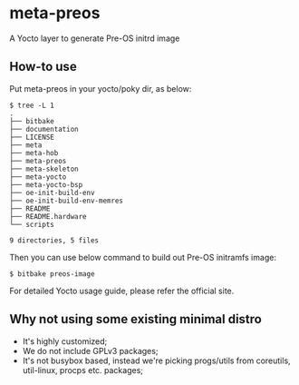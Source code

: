 meta-preos
==========

A Yocto layer to generate Pre-OS initrd image


How-to use
-----------

Put meta-preos in your yocto/poky dir, as below:

    $ tree -L 1
    .
    ├── bitbake
    ├── documentation
    ├── LICENSE
    ├── meta
    ├── meta-hob
    ├── meta-preos
    ├── meta-skeleton
    ├── meta-yocto
    ├── meta-yocto-bsp
    ├── oe-init-build-env
    ├── oe-init-build-env-memres
    ├── README
    ├── README.hardware
    └── scripts
    
    9 directories, 5 files

Then you can use below command to build out Pre-OS initramfs image:

    $ bitbake preos-image

For detailed Yocto usage guide, please refer the official site.


Why not using some existing minimal distro
------------------------------------------

* It's highly customized;
* We do not include GPLv3 packages;
* It's not busybox based, instead we're picking progs/utils from coreutils,
  util-linux, procps etc. packages;

